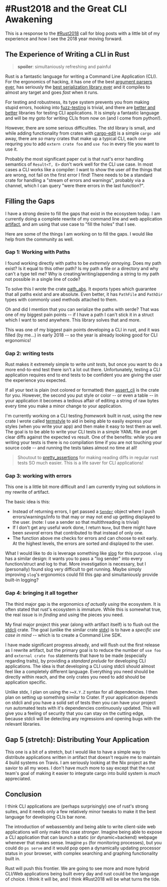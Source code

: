 # #Rust2018 and the Great CLI Awakening
This is a response to the [#Rust2018][rust2018] call for blog posts with a little bit of my
experience and how I see the 2018 year moving forward.


## The Experience of Writing a CLI in Rust
> **spoiler**: simultaniously refreshing and painful

Rust is a fantastic language for writing a Command Line Application (CLI). For the
ergonomics of hacking, it has one of the best [argument parsers
ever][structopt], has seriously the [best serialization library ever][serde]
and it compiles to almost any target and goes _fast_ when it runs.

For testing and robustness, its type system prevents you from making stupid
errors, hooking into [fuzz-testing][proptest] is trivial, and there are [better
and better][assert_cli] libraries for testing CLI applications. It is simply
a fantastic language and will be my goto for writing CLIs from now on (and I
come from python!).

However, there are some serious difficulties. The std library is small, and while
adding functionality from crates with [cargo-edit][cargo-edit] is a simple
`cargo add` away, there are *so* many crates that make up a typical CLI, each
one requring you to add `extern crate foo` and `use foo` in every file you want
to use it.

Probably the most significant paper cut is that rust's error handling semantics
of `Result<T, E>` don't work well for the CLI use case. In most cases a CLI
works like a compiler: I want to show the user _all_ the things that are wrong,
not fail on the first error I find! There needs to be a standard crate for
handling a "stream of errors and warnings", probably via a channel, which I can
query "were there errors in the last function?".


## Filling the Gaps
I have a strong desire to fill the gaps that exist in the ecosystem today. I am
currently doing a complete rewrite of my command line and web application
[artifact][artifact], and am using that use case to "fill the holes" that I see.

Here are some of the things I am working on to fill the gaps. I would like
help from the community as well.


### Gap 1: Working with Paths
I found working directly with paths to be *extremely annoying*. Does my path
exist? Is it equal to this other path? Is my path a file or a directory and why
can't a type tell me? Why is creating/writing/appending a string to my path not
possible in a single line of code?

To solve this I wrote the crate [path_abs][path_abs]. It exports types which
guarantee that all paths exist and are absolute. Even better, it has `PathFile`
and `PathDir` types with commonly used methods attached to them.

Oh and did I mention that you can serialize the paths with serde? That was
one of my biggest pain points -- if I have a path I can't stick it in a struct
which I want to send anywhere. This library solves that and more.

This was one of my biggest pain points developing a CLI in rust, and it was
filled (by me...) in early 2018 -- so the year is already looking good for
CLI ergonomics!


### Gap 2: writing tests
Rust makes it extremely simple to write _unit tests_, but once you want to
do a more end-to-end test there isn't a lot out there. Unfortunately, testing
a CLI application requires end to end tests to be confident you are giving
the user the experience you expected.

If all your text is plain (not colored or formatted) then
[assert_cli][assert_cli] is the crate for you. However, the second you put
style or color -- or even a table -- in your application it becomes a tedious
affair of editing a string of raw bytes every time you make a minor change to
your application.

I'm currently working on a CLI testing _framework_ built in rust, using the new
crate I wrote called [termstyle][termstyle] to aid in being able to easily
express your styles (when you write your app) and then make it easy to test
them as well. The goal is to be able to write your CLI tests in a simple YAML
file and get clear diffs against the expected vs result. One of the benefits:
while you are writing your tests is there is no compilation time if you are not
touching your source code -- and running the tests takes almost no time at all!

> Shoutout to [pretty_assertions][pretty_assertions] for making reading diffs
> in regular rust tests SO much easier. This is a life saver for CLI
> applications!


### Gap 3: working with errors
This one is a little bit more difficult and I am currently trying out solutions
in my rewrite of artifact.

The basic idea is this:
- Instead of returning errors, I get passed a [`Sender`][sync_sender] object
  where I push errors/warnings/info to that may or may not end up getting
  displayed to the user. (note: I use a sender so that multithreading is
  trivial)
- If I don't get any useful work done, I return `None`, but there might have
  been _several_ errors that contributed to that instead of only one.
- The function above me checks for errors and can choose to exit early.
  At the highest levels, the errors are sorted and displayed to the user.

What I would like to do is leverage something like [slog][slog] for this
purpose. `slog` has a similar design: it wants you to pass a "log sender"
into every function/struct and log to that. More investigation is necessary,
but I (personally) found slog very difficult to get running. Maybe simply
improving `slog`'s ergonomics could fill this gap and simultaniously
provide built-in logging?


### Gap 4: bringing it all together
The third major gap is the ergonomics _of actually using_ the ecosystem. It is
often stated that rust's ecosystem is immature. While this is somewhat true,
the real issue is in _finding_ and _using_ the pieces you need.

My final major project this year (along with artifact itself) is to flush out
the [stdcli][stdcli] crate. The goal (unlike the similar crate [stdx][stdx]) is
to have a _specific use case in mind_ -- which is to create a Command Line SDK.

I have made significant progress already, and will flush out the first release
as I rewrite artifact, but the primary goal is to reduce the number of `use foo`
and `external crate foo` statements that have to be made (especially regarding
traits), by providing a _standard prelude_ for developing CLI applications. The
idea is that developing a CLI using stdcli should almost feel like a completely
different language. Everything you need should be directly within reach, and
the only crates you need to add should be application specific.

Unlike stdx, I plan on using the `>=X.Y.Z` syntax for all dependencies. I then
plan on setting up something similar to Crater. If your application depends on
stdcli and you have a solid set of tests then you can have your project run
automated tests with it's dependencies continuously updated. This will give
you a feeling of security that you can stay on the cutting edge, because stdcli
will be detecting any regressions and opening bugs with the relevant libraries.


## Gap 5 (stretch): Distributing Your Application
This one is a bit of a stretch, but I would like to have a simple way to
distribute applications written in artifact that doesn't require me to
maintain 4 build systems on Travis. I am seriously looking at the Nix project
as the savior to all my woes. I don't have much more to say except that
the rust team's goal of making it easier to integrate cargo into build system
is _much_ appreciated.


## Conclusion
I think CLI applications are (perhaps surprisingly) one of rust's strong suites,
and it needs only a few relatively minor tweaks to make it the best language
for developing CLIs bar none.

The introduction of webassembly and being able to write client-side web
applications will only make this case *stronger*. Imagine being able to expose
a CLI application that can launch a static (or dynamic+backend) webpage
whenever that makes sense. Imagine `ps` (for monitoring processes), but you
could do `ps serve` and it would pop open a dynamically updating processor
status in your browser, with complex searching and graphing functionality built
in.

Rust will push this frontier. We are going to see more and more hybrid CLI/Web
applications being built every day and rust could be the language of choice. I
think it will be, and I think #Rust2018 will be what turns the tide.

[stdx]: TODO
[structopt]: TODO
[walkdir]: TODO
[std_prelude]: TODO
[stdcli]: TODO
[termstyle]: TODO
[fern]: TODO
[assert_cli]: TODO
[proptest]: TODO
[cargo-edit]: TODO
[artifact]: TODO
[path_abs]: TODO
[serde]: TODO
[rust2018]: TODO
[pretty_assertions]: TODO
[sync_sender]: TODO
[slog]: TODO
